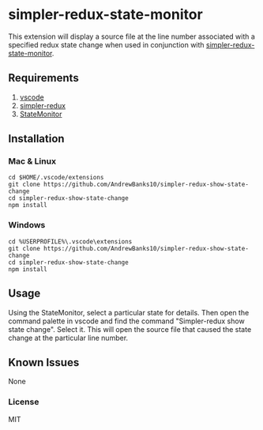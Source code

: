 # simpler-redux-state-monitor
This extension will display a source file at the line number associated with a specified redux state change when used in conjunction with [simpler-redux-state-monitor](https://github.com/AndrewBanks10/simpler-redux-state-monitor).

## Requirements

1. [vscode](https://code.visualstudio.com/)
2. [simpler-redux](https://github.com/AndrewBanks10/simpler-redux)
3. [StateMonitor](https://github.com/AndrewBanks10/simpler-redux-state-monitor)

## Installation

### Mac & Linux
```
cd $HOME/.vscode/extensions
git clone https://github.com/AndrewBanks10/simpler-redux-show-state-change
cd simpler-redux-show-state-change
npm install
```

### Windows
```
cd %USERPROFILE%\.vscode\extensions
git clone https://github.com/AndrewBanks10/simpler-redux-show-state-change
cd simpler-redux-show-state-change
npm install
```

## Usage
Using the StateMonitor, select a particular state for details. Then open the command palette in vscode and find the command "Simpler-redux show state change". Select it. This will open the source file that caused the state change at the particular line number. 

## Known Issues
None

### License
MIT

